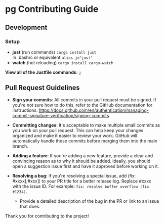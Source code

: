 <!-- /*************************
 *  Copyright (c) xTekC.      *
 *  Licensed under MPL-2.0.   *
 *  See LICENSE for details.  *
 *                            *
 ******************************/ -->

# pg Contributing Guide

## Development

### Setup

- __just__ (run commands) `cargo install just` <br> In .bashrc or equivalent `alias j="just"`
- __watch__ (hot reloading) `cargo install cargo-watch`

__View all of the Justfile commands:__ `j` <br>

## Pull Request Guidelines

- **Sign your commits**: All commits in your pull request must be signed. If you're not sure how to do this, refer to the GitHub documentation for instructions. https://docs.github.com/en/authentication/managing-commit-signature-verification/signing-commits.

- **Committing changes**: It's acceptable to make multiple small commits as you work on your pull request. This can help keep your changes organized and make it easier to review your work. GitHub will automatically handle these commits before merging them into the main branch.

- **Adding a feature**: If you're adding a new feature, provide a clear and convincing reason as to why it should be added. Ideally, you should open a suggestion issue first and have it approved before working on it.

- **Resolving a bug**: If you're resolving a special issue, add (fix: #xxxx[,#xxx]) to your PR title for a better release log. Replace #xxxx with the issue ID. For example: `fix: resolve buffer overflow (fix #1234)`.

  - Provide a detailed description of the bug in the PR or link to an issue that does.

Thank you for contributing to the project!
